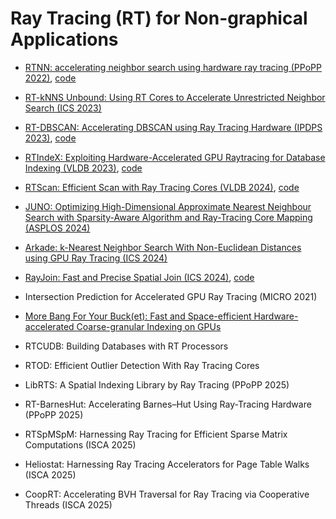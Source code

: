 # Ray Tracing (RT) for Non-graphical Applications

- [RTNN: accelerating neighbor search using hardware ray tracing (PPoPP 2022)](https://dl.acm.org/doi/10.1145/3503221.3508409), [code](https://github.com/horizon-research/rtnn.git)
- [RT-kNNS Unbound: Using RT Cores to Accelerate Unrestricted Neighbor Search (ICS 2023)](https://dl.acm.org/doi/abs/10.1145/3577193.3593738)
- [RT-DBSCAN: Accelerating DBSCAN using Ray Tracing Hardware (IPDPS 2023)](https://ieeexplore.ieee.org/abstract/document/10177455), [code](https://github.com/vani-nag/OWLRayTracing.git)
- [RTIndeX: Exploiting Hardware-Accelerated GPU Raytracing for Database Indexing (VLDB 2023)](https://dl.acm.org/doi/10.14778/3625054.3625063), [code](https://gitlab.rlp.net/juhenneb/rtindex.git)
- [RTScan: Efficient Scan with Ray Tracing Cores (VLDB 2024)](https://www.vldb.org/pvldb/vol17/p1460-lv.pdf), [code](https://github.com/AntaresAlice/RTScan.git)
- [JUNO: Optimizing High-Dimensional Approximate Nearest Neighbour Search with Sparsity-Aware Algorithm and Ray-Tracing Core Mapping (ASPLOS 2024)](https://dl.acm.org/doi/10.1145/3620665.3640360)
- [Arkade: k-Nearest Neighbor Search With Non-Euclidean Distances using GPU Ray Tracing (ICS 2024)](https://arxiv.org/pdf/2311.09168)
- [RayJoin: Fast and Precise Spatial Join (ICS 2024)](https://dl.acm.org/doi/10.1145/3650200.3656610), [code](https://github.com/pwrliang/RayJoin.git)

- Intersection Prediction for Accelerated GPU Ray Tracing (MICRO 2021)

- [More Bang For Your Buck(et): Fast and Space-efficient Hardware-accelerated Coarse-granular Indexing on GPUs](https://arxiv.org/pdf/2406.03965)

- RTCUDB: Building Databases with RT Processors

- RTOD: Efficient Outlier Detection With Ray Tracing Cores

- LibRTS: A Spatial Indexing Library by Ray Tracing (PPoPP 2025)

- RT-BarnesHut: Accelerating Barnes–Hut Using Ray-Tracing Hardware (PPoPP 2025)

- RTSpMSpM: Harnessing Ray Tracing for Efficient Sparse Matrix Computations (ISCA 2025)

- Heliostat: Harnessing Ray Tracing Accelerators for Page Table Walks (ISCA 2025)

- CoopRT: Accelerating BVH Traversal for Ray Tracing via Cooperative Threads (ISCA 2025)
